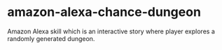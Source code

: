 # amazon-alexa-chance-dungeon
Amazon Alexa skill which is an interactive story where player explores a randomly generated dungeon.
